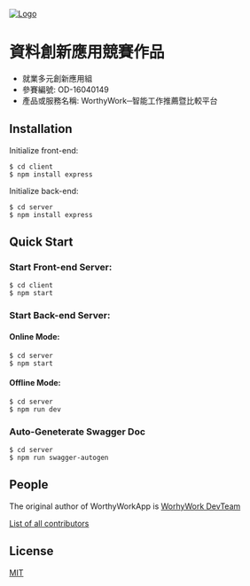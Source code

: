 [![Logo](https://opendata-contest.tca.org.tw/Images/banner_1920x1080bg_2022.jpg)](https://opendata-contest.tca.org.tw/)
# 資料創新應用競賽作品
- 就業多元創新應用組
- 參賽編號: OD-16040149	
- 產品或服務名稱: WorthyWork─智能工作推薦暨比較平台

## Installation

Initialize front-end:
```console
$ cd client
$ npm install express
```

Initialize back-end:
```console
$ cd server
$ npm install express
```

## Quick Start

### Start Front-end Server:
```console
$ cd client
$ npm start
```

### Start Back-end Server:
#### Online Mode:
```console
$ cd server
$ npm start
```
#### Offline Mode:
```console
$ cd server
$ npm run dev
```

### Auto-Geneterate Swagger Doc
```console
$ cd server
$ npm run swagger-autogen
```
## People

The original author of WorthyWorkApp is [WorhyWork DevTeam](https://github.com/WorthyWork)

[List of all contributors](https://github.com/WorthyWork/WorthyWorkApp/graphs/contributorss)

## License

  [MIT](LICENSE)
